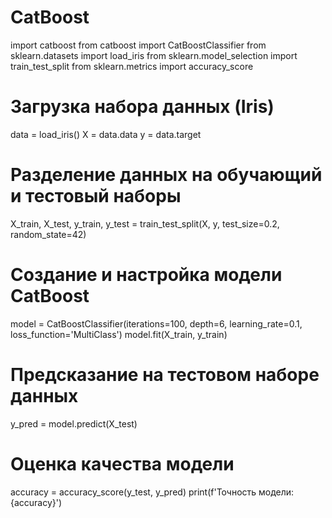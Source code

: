 # CatBoost
import catboost
from catboost import CatBoostClassifier
from sklearn.datasets import load_iris
from sklearn.model_selection import train_test_split
from sklearn.metrics import accuracy_score

# Загрузка набора данных (Iris)
data = load_iris()
X = data.data
y = data.target

# Разделение данных на обучающий и тестовый наборы
X_train, X_test, y_train, y_test = train_test_split(X, y, test_size=0.2, random_state=42)

# Создание и настройка модели CatBoost
model = CatBoostClassifier(iterations=100, depth=6, learning_rate=0.1, loss_function='MultiClass')
model.fit(X_train, y_train)

# Предсказание на тестовом наборе данных
y_pred = model.predict(X_test)

# Оценка качества модели
accuracy = accuracy_score(y_test, y_pred)
print(f'Точность модели: {accuracy}')
